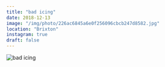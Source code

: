 ```yaml
---
title: "bad icing"
date: 2018-12-13
image: "/img/photo/226ac6845a6e0f256096cbcb247d8582.jpg"
location: "Brixton"
instagram: true
draft: false
---
```


![bad icing](/img/photo/226ac6845a6e0f256096cbcb247d8582.jpg)
